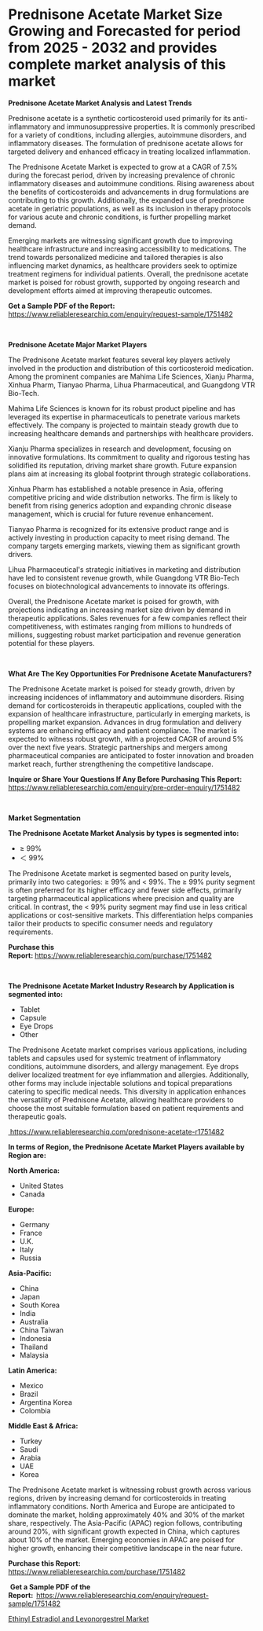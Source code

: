 <p><h1>Prednisone Acetate Market Size Growing and Forecasted for period from 2025 - 2032 and provides complete market analysis of this market</h1></p><p><strong>Prednisone Acetate Market Analysis and Latest Trends</strong></p>
<p><p>Prednisone acetate is a synthetic corticosteroid used primarily for its anti-inflammatory and immunosuppressive properties. It is commonly prescribed for a variety of conditions, including allergies, autoimmune disorders, and inflammatory diseases. The formulation of prednisone acetate allows for targeted delivery and enhanced efficacy in treating localized inflammation.</p><p>The Prednisone Acetate Market is expected to grow at a CAGR of 7.5% during the forecast period, driven by increasing prevalence of chronic inflammatory diseases and autoimmune conditions. Rising awareness about the benefits of corticosteroids and advancements in drug formulations are contributing to this growth. Additionally, the expanded use of prednisone acetate in geriatric populations, as well as its inclusion in therapy protocols for various acute and chronic conditions, is further propelling market demand.</p><p>Emerging markets are witnessing significant growth due to improving healthcare infrastructure and increasing accessibility to medications. The trend towards personalized medicine and tailored therapies is also influencing market dynamics, as healthcare providers seek to optimize treatment regimens for individual patients. Overall, the prednisone acetate market is poised for robust growth, supported by ongoing research and development efforts aimed at improving therapeutic outcomes.</p></p>
<p><strong>Get a Sample PDF of the Report:&nbsp;</strong> <a href="https://www.reliableresearchiq.com/enquiry/request-sample/1751482?utm_campaign=3259&utm_medium=2&utm_source=Github&utm_content=ia&utm_term=08032025&utm_id=prednisone-acetate">https://www.reliableresearchiq.com/enquiry/request-sample/1751482</a></p>
<p>&nbsp;</p>
<p><strong>Prednisone Acetate Major Market Players</strong></p>
<p><p>The Prednisone Acetate market features several key players actively involved in the production and distribution of this corticosteroid medication. Among the prominent companies are Mahima Life Sciences, Xianju Pharma, Xinhua Pharm, Tianyao Pharma, Lihua Pharmaceutical, and Guangdong VTR Bio-Tech.</p><p>Mahima Life Sciences is known for its robust product pipeline and has leveraged its expertise in pharmaceuticals to penetrate various markets effectively. The company is projected to maintain steady growth due to increasing healthcare demands and partnerships with healthcare providers.</p><p>Xianju Pharma specializes in research and development, focusing on innovative formulations. Its commitment to quality and rigorous testing has solidified its reputation, driving market share growth. Future expansion plans aim at increasing its global footprint through strategic collaborations.</p><p>Xinhua Pharm has established a notable presence in Asia, offering competitive pricing and wide distribution networks. The firm is likely to benefit from rising generics adoption and expanding chronic disease management, which is crucial for future revenue enhancement.</p><p>Tianyao Pharma is recognized for its extensive product range and is actively investing in production capacity to meet rising demand. The company targets emerging markets, viewing them as significant growth drivers.</p><p>Lihua Pharmaceutical's strategic initiatives in marketing and distribution have led to consistent revenue growth, while Guangdong VTR Bio-Tech focuses on biotechnological advancements to innovate its offerings.</p><p>Overall, the Prednisone Acetate market is poised for growth, with projections indicating an increasing market size driven by demand in therapeutic applications. Sales revenues for a few companies reflect their competitiveness, with estimates ranging from millions to hundreds of millions, suggesting robust market participation and revenue generation potential for these players.</p></p>
<p>&nbsp;</p>
<p><strong>What Are The Key Opportunities For Prednisone Acetate Manufacturers?</strong></p>
<p><p>The Prednisone Acetate market is poised for steady growth, driven by increasing incidences of inflammatory and autoimmune disorders. Rising demand for corticosteroids in therapeutic applications, coupled with the expansion of healthcare infrastructure, particularly in emerging markets, is propelling market expansion. Advances in drug formulation and delivery systems are enhancing efficacy and patient compliance. The market is expected to witness robust growth, with a projected CAGR of around 5% over the next five years. Strategic partnerships and mergers among pharmaceutical companies are anticipated to foster innovation and broaden market reach, further strengthening the competitive landscape.</p></p>
<p><strong>Inquire or Share Your Questions If Any Before Purchasing This Report:</strong> <a href="https://www.reliableresearchiq.com/enquiry/pre-order-enquiry/1751482?utm_campaign=3259&utm_medium=2&utm_source=Github&utm_content=ia&utm_term=08032025&utm_id=prednisone-acetate">https://www.reliableresearchiq.com/enquiry/pre-order-enquiry/1751482</a></p>
<p>&nbsp;</p>
<p><strong>Market Segmentation</strong></p>
<p><strong>The Prednisone Acetate Market Analysis by types is segmented into:</strong></p>
<p><ul><li>≥ 99%</li><li>＜ 99%</li></ul></p>
<p><p>The Prednisone Acetate market is segmented based on purity levels, primarily into two categories: ≥ 99% and < 99%. The ≥ 99% purity segment is often preferred for its higher efficacy and fewer side effects, primarily targeting pharmaceutical applications where precision and quality are critical. In contrast, the < 99% purity segment may find use in less critical applications or cost-sensitive markets. This differentiation helps companies tailor their products to specific consumer needs and regulatory requirements.</p></p>
<p><strong>Purchase this Report:&nbsp;</strong><a href="https://www.reliableresearchiq.com/purchase/1751482?utm_campaign=3259&utm_medium=2&utm_source=Github&utm_content=ia&utm_term=08032025&utm_id=prednisone-acetate">https://www.reliableresearchiq.com/purchase/1751482</a></p>
<p>&nbsp;</p>
<p><strong>The Prednisone Acetate Market Industry Research by Application is segmented into:</strong></p>
<p><ul><li>Tablet</li><li>Capsule</li><li>Eye Drops</li><li>Other</li></ul></p>
<p><p>The Prednisone Acetate market comprises various applications, including tablets and capsules used for systemic treatment of inflammatory conditions, autoimmune disorders, and allergy management. Eye drops deliver localized treatment for eye inflammation and allergies. Additionally, other forms may include injectable solutions and topical preparations catering to specific medical needs. This diversity in application enhances the versatility of Prednisone Acetate, allowing healthcare providers to choose the most suitable formulation based on patient requirements and therapeutic goals.</p></p>
<p><a href="https://www.reliableresearchiq.com/prednisone-acetate-r1751482?utm_campaign=3259&utm_medium=2&utm_source=Github&utm_content=ia&utm_term=08032025&utm_id=prednisone-acetate">&nbsp;https://www.reliableresearchiq.com/prednisone-acetate-r1751482</a></p>
<p><strong>In terms of Region, the Prednisone Acetate Market Players available by Region are:</strong></p>
<p>
    <p> <strong> North America: </strong>
        <ul>
            <li>United States</li>
            <li>Canada</li>
        </ul>
        </p> 
    <p> <strong> Europe: </strong>
        <ul>
            <li>Germany</li>
            <li>France</li>
            <li>U.K.</li>
            <li>Italy</li>
            <li>Russia</li>
        </ul>
        </p> 
    <p> <strong> Asia-Pacific: </strong>
        <ul>
            <li>China</li>
            <li>Japan</li>
            <li>South Korea</li>
            <li>India</li>
            <li>Australia</li>
            <li>China Taiwan</li>
            <li>Indonesia</li>
            <li>Thailand</li>
            <li>Malaysia</li>
        </ul>
        </p> 
    <p> <strong> Latin America: </strong>
        <ul>
            <li>Mexico</li>
            <li>Brazil</li>
            <li>Argentina Korea</li>
            <li>Colombia</li>
        </ul>
        </p> 
    <p> <strong> Middle East & Africa: </strong>
        <ul>
            <li>Turkey</li>
            <li>Saudi</li>
            <li>Arabia</li>
            <li>UAE</li>
            <li>Korea</li>
        </ul>
    </p>
    </p>
<p><p>The Prednisone Acetate market is witnessing robust growth across various regions, driven by increasing demand for corticosteroids in treating inflammatory conditions. North America and Europe are anticipated to dominate the market, holding approximately 40% and 30% of the market share, respectively. The Asia-Pacific (APAC) region follows, contributing around 20%, with significant growth expected in China, which captures about 10% of the market. Emerging economies in APAC are poised for higher growth, enhancing their competitive landscape in the near future.</p></p>
<p><strong>Purchase this Report: </strong><a href="https://www.reliableresearchiq.com/purchase/1751482?utm_campaign=3259&utm_medium=2&utm_source=Github&utm_content=ia&utm_term=08032025&utm_id=prednisone-acetate">https://www.reliableresearchiq.com/purchase/1751482</a></p>
<p>&nbsp;<strong>Get a Sample PDF of the Report:&nbsp;&nbsp;</strong><a href="https://www.reliableresearchiq.com/enquiry/request-sample/1751482?utm_campaign=3259&utm_medium=2&utm_source=Github&utm_content=ia&utm_term=08032025&utm_id=prednisone-acetate">https://www.reliableresearchiq.com/enquiry/request-sample/1751482</a></p>
<p><strong></strong></p>
<p><p><a href="https://github.com/krulicfidura/Market-Research-Report-List-1/blob/main/ethinyl-estradiol-and-levonorgestrel-market.md?utm_campaign=3259&utm_medium=2&utm_source=Github&utm_content=ia&utm_term=08032025&utm_id=prednisone-acetate">Ethinyl Estradiol and Levonorgestrel Market</a></p></p>